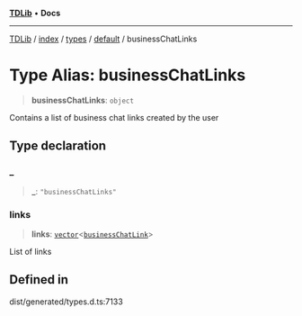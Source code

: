 [**TDLib**](../../../../../../README.md) • **Docs**

***

[TDLib](../../../../../../modules.md) / [index](../../../../../README.md) / [types](../../../README.md) / [default](../README.md) / businessChatLinks

# Type Alias: businessChatLinks

> **businessChatLinks**: `object`

Contains a list of business chat links created by the user

## Type declaration

### \_

> **\_**: `"businessChatLinks"`

### links

> **links**: [`vector`](vector.md)\<[`businessChatLink`](businessChatLink-1.md)\>

List of links

## Defined in

dist/generated/types.d.ts:7133
